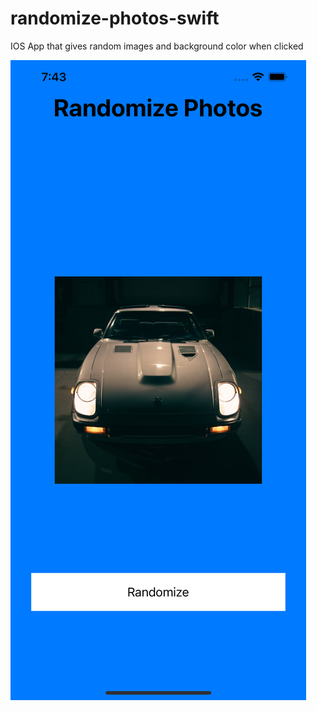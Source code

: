 # randomize-photos-swift
IOS App that gives random images and background color when clicked

<img src="/example.png" />
